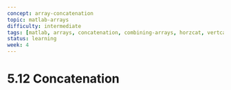 ```yaml
---
concept: array-concatenation
topic: matlab-arrays
difficulty: intermediate
tags: [matlab, arrays, concatenation, combining-arrays, horzcat, vertcat]
status: learning
week: 4
---
```


# 5.12 Concatenation